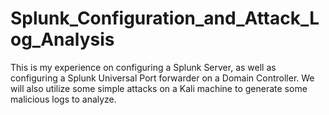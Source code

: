 # Splunk_Configuration_and_Attack_Log_Analysis
This is my experience on configuring a Splunk Server, as well as configuring a Splunk Universal Port forwarder on a Domain Controller.  We will also utilize some simple attacks on a Kali machine to generate some malicious logs to analyze.
